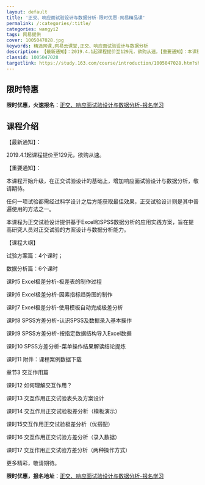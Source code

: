 ```yaml
---
layout: default
title: '正交、响应面试验设计与数据分析-限时优惠-网易精品课'
permalink: /:categories/:title/
categories: wangyi2
tags: 网易提供
cover: 1005047028.jpg
keywords: 精选网课,网易云课堂,正交、响应面试验设计与数据分析
description: 【最新通知】：2019.4.1起课程提价至129元，欲购从速。【重要通知】：本课程开始升级，在正交试验设计的基础上，增加
classid: 1005047028
targetlink: https://study.163.com/course/introduction/1005047028.htm?share=1&shareId=1025206652&utm_campaign=share&utm_medium=iphoneShare&utm_source=&utm_u=1025206652
---
```


## 限时特惠

**限时优惠，火速报名**：[正交、响应面试验设计与数据分析-报名学习](https://study.163.com/course/introduction/1005047028.htm?share=1&shareId=1025206652&utm_campaign=share&utm_medium=iphoneShare&utm_source=&utm_u=1025206652)

## 课程介绍

【最新通知】：

2019.4.1起课程提价至129元，欲购从速。



【重要通知】：

本课程开始升级，在正交试验设计的基础上，增加响应面试验设计与数据分析，敬请期待。



任何一项试验都需经过科学设计之后方能获取最佳效果，正交试验设计则是其中普遍使用的方法之一。



本课程为正交试验设计提供基于Excel和SPSS数据分析的应用实践方案，旨在提高研究人员对正交试验的方案设计与数据分析能力。



【课程大纲】



试验方案篇：4个课时；

数据分析篇：6个课时

课时5 Excel极差分析-极差表的制作过程

课时6 Excel极差分析-因素指标趋势图的制作

课时7 Excel极差分析-使用模板自动完成极差分析

课时8 SPSS方差分析-认识SPSS及数据录入基本操作

课时9 SPSS方差分析-按指定数据结构导入Excel数据

课时10 SPSS方差分析-菜单操作结果解读结论提炼

课时11 附件：课程案例数据下载



章节3 交互作用篇

课时12 如何理解交互作用？

课时13 交互作用正交试验表头及方案设计

课时14 交互作用正交试验极差分析（模板演示）

课时15交互作用正交试验极差分析（优搭配）

课时16 交互作用正交试验方差分析（录入数据）

课时17 交互作用正交试验方差分析（两种操作方式）



更多精彩，敬请期待。

**限时优惠，报名地址**：[正交、响应面试验设计与数据分析-报名学习](https://study.163.com/course/introduction/1005047028.htm?share=1&shareId=1025206652&utm_campaign=share&utm_medium=iphoneShare&utm_source=&utm_u=1025206652)

